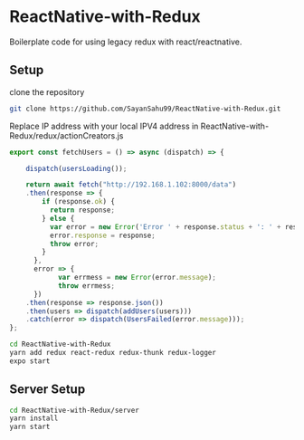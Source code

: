# ReactNative-with-Redux
Boilerplate code for using legacy redux with react/reactnative.

## Setup

clone the repository
```sh
git clone https://github.com/SayanSahu99/ReactNative-with-Redux.git
```
Replace IP address with your local IPV4 address in ReactNative-with-Redux/redux/actionCreators.js

```js
export const fetchUsers = () => async (dispatch) => {

    dispatch(usersLoading());

    return await fetch("http://192.168.1.102:8000/data")
    .then(response => {
        if (response.ok) {
          return response;
        } else {
          var error = new Error('Error ' + response.status + ': ' + response.statusText);
          error.response = response;
          throw error;
        }
      },
      error => {
            var errmess = new Error(error.message);
            throw errmess;
      })
    .then(response => response.json())
    .then(users => dispatch(addUsers(users)))
    .catch(error => dispatch(UsersFailed(error.message)));
};
```
```sh
cd ReactNative-with-Redux
yarn add redux react-redux redux-thunk redux-logger 
expo start
```

## Server Setup
```sh
cd ReactNative-with-Redux/server
yarn install
yarn start
```
